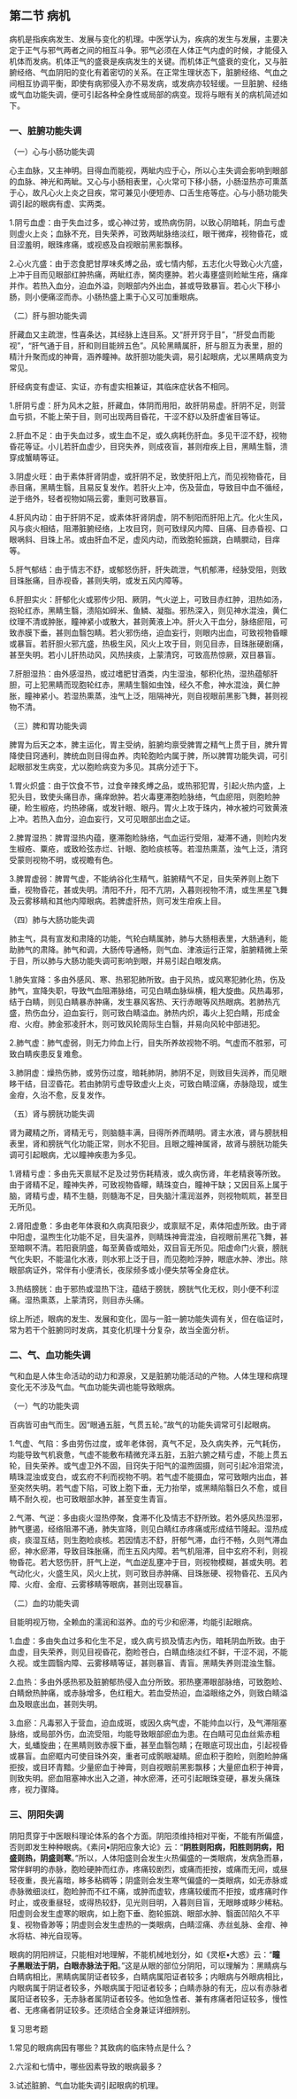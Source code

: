 ## 第二节 病机

病机是指疾病发生、发展与变化的机理。中医学认为，疾病的发生与发展，主要决定于正气与邪气两者之间的相互斗争。邪气必须在人体正气内虚的时候，才能侵入机体而发病。机体正气的盛衰是疾病发生的关键。而机体正气盛衰的变化，又与脏腑经络、气血阴阳的变化有着密切的关系。在正常生理状态下，脏腑经络、气血之间相互协调平衡，即使有病邪侵入亦不易发病，或发病亦较轻缓。一旦脏腑、经络或气血功能失调，便可引起各种全身性或局部的病变。现将与眼有关的病机简述如下。

### 一、脏腑功能失调

（一）心与小肠功能失调

心主血脉，又主神明。目得血而能视，两眦内应于心，所以心主失调会影响到眼部的血脉、神光和两眦。又心与小肠相表里，心火常可下移小肠，小肠湿热亦可熏蒸于心，故凡心火上炎之目疾，常可兼见小便短赤、口舌生疮等症。心与小肠功能失调引起的眼病有虚、实两类。

1.阴亏血虚：由于失血过多，或心神过劳，或热病伤阴，以致心阴暗耗，阴血亏虚则虚火上炎；血脉不充，目失荣养，可致两眦脉络淡红，眼干微痒，视物昏花，或目涩羞明，眼珠疼痛，或视惑及自视眼前黑影飘移。

2.心火亢盛：由于恣食肥甘厚味炙煿之品，或七情内郁，五志化火导致心火亢盛，上冲于目而见眼部红肿热痛，两眦红赤，胬肉壅肿。若火毒壅盛则睑眦生疮，痛痒并作。若热入血分，迫血外溢，则眼部内外出血，甚或导致暴盲。若心火下移小肠，则小便痛涩而赤。小肠热盛上熏于心又可加重眼病。

（二）肝与胆功能失调

肝藏血又主疏泄，性喜条达，其经脉上连目系。又“肝开窍于目”，“肝受血而能视”，“肝气通于目，肝和则目能辨五色”。风轮黑睛属肝，肝与胆互为表里，胆的精汁升聚而成的神膏，涵养瞳神。故肝胆功能失调，易引起眼病，尤以黑睛病变为常见。

肝经病变有虚证、实证，亦有虚实相兼证，其临床症状各不相同。

1.肝阴亏虚：肝为风木之脏，肝藏血，体阴而用阳，故肝阴易虚。肝阴不足，则营血亏损，不能上荣于目，则可出现两目昏花，干涩不舒以及肝虚雀目等证。

2.肝血不足：由于失血过多，或生血不足，或久病耗伤肝血。多见干涩不舒，视物昏花等证。小儿若肝血虚少，目窍失养，则成夜盲，甚则疳疾上目，黑睛生翳，溃穿成蟹睛等证。

3.阴虚火旺：由于素体肝肾阴虚，或肝阴不足，致使肝阳上亢，而见视物昏花，目赤目痛，黑睛生翳，且易反复发作。若肝火上冲，伤及营血，导致目中血不循经，逆于络外，轻者视物如隔云雾，重则可致暴盲。

4.肝风内动：由于肝阴不足，或素体肝肾阴虚，阴不制阳而肝阳上亢。化火生风，风与痰火相结，阻滞脏腑经络，上攻目窍，则可致绿风内障、目痛、目赤昏视、口眼㖞斜、目珠上吊。或由肝血不足，虚风内动，而致胞轮振跳，白睛膶动，目痒等。

5.肝气郁结：由于情志不舒，或郁怒伤肝，肝失疏泄，气机郁滞，经脉受阻，则致目珠胀痛，目赤视昏，甚则失明，或发五风内障等。

6.肝胆实火：肝郁化火或邪传少阳、厥阴，气火逆上，可致目赤红肿，泪热如汤，抱轮红赤，黑睛生翳，溃陷如碎米、鱼鳞、凝脂。邪热深入，则见神水混浊，黄仁纹理不清或肿胀，瞳神紧小或散大，甚则黄液上冲。肝火入干血分，脉络瘀阻，可致赤膜下垂，甚则血翳包睛。若火邪伤络，迫血妄行，则眼内出血，可致视物昏矇或暴盲。若肝胆火邪亢盛，热极生风，风火上攻于目，则见目赤，目珠胀硬剧痛，甚至失明。若小儿肝热动风，风热挟痰，上蒙清窍，可致高热惊厥，双目暴盲。

7.肝胆湿热：由外感湿热，或过嗜肥甘酒类，内生湿浊，郁积化热，湿热蕴郁肝胆，可上犯黑睛而现胞轮红赤，黑睛生翳如虫蚀，经久不愈，神水混浊，黄仁肿胀，瞳神紧小。若湿热熏蒸，浊气上泛，阻隔神光，则自视眼前黑影飞舞，甚则视物不清。

（三）脾和胃功能失调

脾胃为后天之本，脾主运化，胃主受纳，脏腑均禀受脾胃之精气上贯于目，脾升胃降使目窍通利，脾统血则目得血养。肉轮胞睑内属于脾，所以脾胃功能失调，可引起眼部发生病变，尤以胞睑病变为多见。其病分述于下。

1.胃火炽盛：由于饮食不节，过食辛辣炙煿之品，或热邪犯胃，引起火热内盛，上犯头目，致使头痛目赤，痛痒焮肿。若火毒壅滞胞睑脉络，气血瘀阻，则胞睑肿硬，睑生椒疮，灼热碜痛，或发针眼、眼丹。胃火上攻于珠内，神水被灼可致黄液上冲。若热入血分，迫血妄行，又可见眼部出血之证。

2.脾胃湿热：脾胃湿热内蕴，壅滞胞睑脉络，气血运行受阻，凝滞不通，则睑内发生椒疮、粟疮，或致睑弦赤烂、针眼、胞睑痰核等。若湿热熏蒸，浊气上泛，清窍受蒙则视物不明，或视瞻有色。

3.脾胃虚弱：脾胃气虚，不能纳谷化生精气，脏腑精气不足，目失荣养则上胞下垂，视物昏花，甚或失明。清阳不升，阳不亢阴，入暮则视物不清，或生黑星飞舞及云雾移睛和其他内障眼病。若脾虚肝热，则可发生疳疾上目。

（四）肺与大肠功能失调

肺主气，具有宣发和肃降的功能，气轮白睛属肺，肺与大肠相表里，大肠通利，能助肺气的肃降。肺气和调，大肠传导通畅，则气血、津液运行正常，脏腑精微上荣于目，所以肺与大肠功能失调可影响到眼，并易引起白眼发病。

1.肺失宣降：多由外感风、寒、热邪犯肺所致。由于风热，或风寒犯肺化热，伤及肺气，宣降失职，导致气血阻滞脉络，可见白睛血脉纵横，粗大旋曲。风热毒邪，结于白睛，则见白睛暴赤肿痛，发生暴风客热、天行赤眼等风热眼病。若肺热亢盛，热伤血分，迫血妄行，则可致白睛溢血。肺热内炽，毒火上犯白睛，形成金疳、火疳。肺金邪凌肝木，则可致风轮周际生白翳，并易向风轮中部进犯。

2.肺气虚：肺气虚弱，则无力帅血上行，目失所养故视物不明。气虚而不胜邪，可致白睛疾患反复难愈。

3.肺阴虚：燥热伤肺，或劳伤过度，暗耗肺阴，肺阴不足，则致目失润养，而见眼眵干结，目涩昏花。若由肺阴亏虚导致虚火上炎，可致白睛涩痛，赤脉隐现，或生金疳，久治不愈，反复发作。

（五）肾与膀胱功能失调

肾为藏精之所，肾精无亏，则脑髓丰满，目得所养而睛明。肾主水液，肾与膀胱相表里，肾和膀胱气化功能正常，则水不犯目。且眼之瞳神属肾，故肾与膀胱功能失调可引起眼病，尤以瞳神疾患为多见。

1.肾精亏虚：多由先天禀赋不足及过劳伤耗精液，或久病伤肾，年老精衰等所致。由于肾精不足，瞳神失养，可致视物昏矇，睛珠变白，瞳神干缺；又因目系上属于脑，肾精亏虚，精不生髓，则髓海不足，目失脑汁濡润滋养，则视物䀮䀮，甚至目无所见。

2.肾阳虚惫：多由老年体衰和久病真阳衰少，或禀赋不足，素体阳虚所致。由于肾中阳虚，温煦生化功能不足，目失温养，则睛珠神膏混浊，自视眼前黑花飞舞，甚至暗瞑不清。若阳衰阴盛，每至黄昏或暗处，双目盲无所见。阳虚命门火衰，膀胱气化失职，不能温化水液，则水邪上泛于目，而见胞睑浮肿，眼底水肿、渗出。除眼部病证外，常伴有小便清长，夜尿频多或小便失禁等全身症状。

3.热结膀胱：由于邪热或湿热下注，蕴结于膀胱，膀胱气化无权，则小便不利涩痛。湿热熏蒸，上蒙清窍，则目赤头痛。

综上所述，眼病的发生、发展和变化，固与一脏一腑功能失调有关，但在临证时，常为若干个脏腑同时发病，其变化机理十分复杂，故当全面分析。

### 二、气、血功能失调

气和血是人体生命活动的动力和源泉，又是脏腑功能活动的产物。人体生理和病理变化无不涉及气血。气血功能失调也能导致眼病。

（一）气的功能失调

百病皆可由气而生。因“眼通五脏，气贯五轮。”故气的功能失调常可引起眼病。

1.气虚、气陷：多由劳伤过度，或年老体弱，真气不足，及久病失养，元气耗伤，均能导致气机衰惫，气虚不能敷布精微充泽五脏，五脏六腑之精亏虚，不能上贯五轮，目失荣养。或气虚卫外不固，目窍失于阳气的温煦固摄，则可引起冷泪常流，睛珠混浊或变白，或玄府不利而视物不明。若气虚不能摄血，常可致眼内出血，甚至突然失明。若气虚下陷，可致上胞下垂，无力抬举，或黑睛陷翳日久不愈，或目睛不耐久视，也可致眼部水肿，甚至变生青盲。

2.气滞、气逆：多由痰火湿热停聚，食滞不化及情志不舒所致。若外感风热湿邪，肺气壅遏，经络阻滞不通，肺失宣降，则见白睛红赤疼痛或形成结节隆起。湿热成痰，痰湿互结，则生胞睑痰核。若因情志不舒，肝郁气滞，血行不畅，久则气滞血瘀，神水瘀滞，导致目珠胀痛，而生五风内障。若气机阻滞，目中玄府不利，则视物昏花。若大怒伤肝，肝气上逆，气血逆乱壅冲于目，则视物模糊，甚或失明。若气动化火，火盛生风，风火上扰，则可致目赤肿痛、目珠胀硬、视物昏花、五风內障、火疳、金疳、云雾移睛等眼病，甚则出现暴盲。

（二）血的功能失调

目能明视万物，全赖血的濡润和滋养。血的亏少和瘀滞，均能引起眼病。

1.血虚：多由失血过多和化生不足，或久病亏损及情志內伤，暗耗阴血所致。由于血虚，目失荣养，则见目视昏花，胞睑苍白，白睛血络淡红不鲜，干涩不润，不能久视。或生圆翳内障、云雾移睛等证，甚则暴盲、青盲。黑睛失养则混浊生翳。

2.血热：多由外感热邪及脏腑郁热侵入血分所致。邪热壅滞眼部脉络，可致胞睑、白睛焮热肿痛，或赤脉增多，色红粗大。若血受热迫，血溢眼络之外，则致白睛溢血及眼底出血，甚则失明。

3.血瘀：凡毒邪入于营血，迫血成斑，或因久病气虚，不能帅血以行，及气滞阻塞脉络，或局部外伤，血流受阻，均能导致眼部瘀血为患。在白睛可见血丝紫赤粗大，虬蟠旋曲；在黑睛则致赤膜下垂，甚至血翳包睛；在眼底可现出血，引起视昏或暴盲。血瘀眶内可使目珠外突，重者可成鹘眼凝睛。瘀血积于胞睑，则胞睑肿痛拒按，或目环青黯。少量瘀血于神膏，则自视眼前黑影飘移；大量瘀血积于神膏，则致失明。瘀血阻塞神水出入之道，神水瘀滞，还可引起眼珠变硬，暴发头痛珠疼，视力骤降。

### 三、阴阳失调

阴阳贯穿于中医眼科理论体系的各个方面。阴阳须维持相对平衡，不能有所偏盛，否则即发生种种眼病。《素问•阴阳应象大论》云：“**阴胜则阳病，阳胜则阴病，阳盛则热，阴盛则寒**。”所以，人体阳盛则会发生火热偏盛的一类眼病，发病急而暴，常伴鲜明的赤脉，胞睑硬肿而红赤，疼痛较剧烈，或痛而拒按，或痛而无间，或昼轻夜重，畏光喜暗，眵多粘稠等；阴盛则会发生寒气偏盛的一类眼病，如无赤脉或赤脉微细淡红，胞睑肿而不红不痛，或肿而虚软，疼痛较缓而不拒按，或疼痛时作时止，或夜重昼轻，或得热较舒，见光则目明，入暮则目盲，无眼眵或眵少稀粘。阳虚则会发生虚寒的眼病，如上胞下垂、胞轮振跳、眼部水肿、翳面凹陷久不平复、视物昏渺等；阴虚则会发生虚热的一类眼病，白睛涩痛、赤丝虬脉、金疳、神水将枯、神光自现等。

眼病的阴阳辨证，只能相对地理解，不能机械地划分，如《灵枢•大惑》云：“**瞳子黑眼法于阴，白眼赤脉法于阳**。”这是从眼的部位分阴阳，可以理解为：黑睛病与白睛病相比，黑睛病属阴证者较多，白睛病属阳证者较多；内眼病与外眼病相比，内眼病属于阴证者较多，外眼病属于阳证者较多；白睛赤脉的有无，应以有赤脉者属阳证者较多，无赤脉者属阴证者较多。他如急性者、兼有疼痛者阳证较多，慢性者、无疼痛者阴证较多。还须结合全身兼证详细辨别。

复习思考题

1.常见的眼病病因有哪些？其致病的临床特点是什么？

2.六淫和七情中，哪些因素导致的眼病最多？

3.试述脏腑、气血功能失调引起眼病的机理。